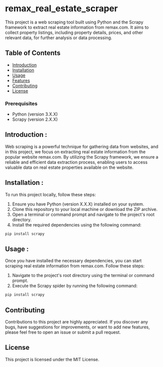 # remax_real_estate_scraper

This project is a web scraping tool built using Python and the Scrapy framework to extract real estate information from remax.com. It aims to collect property listings, including property details, prices, and other relevant data, for further analysis or data processing.

## Table of Contents

- [Introduction](#introduction)
- [Installation](#installation)
- [Usage](#usage)
- [Features](#features)
- [Contributing](#contributing)
- [License](#license)


### Prerequisites

- Python (version 3.X.X)
- Scrapy (version 2.X.X)

## Introduction : 

Web scraping is a powerful technique for gathering data from websites, and in this project, we focus on extracting real estate information from the popular website remax.com. By utilizing the Scrapy framework, we ensure a reliable and efficient data extraction process, enabling users to access valuable data on real estate properties available on the website.

## Installation : 
To run this project locally, follow these steps:

1. Ensure you have Python (version X.X.X) installed on your system.
2. Clone this repository to your local machine or download the ZIP archive.
3. Open a terminal or command prompt and navigate to the project's root directory.
4. Install the required dependencies using the following command:
```bash
pip install scrapy
```
## Usage : 
Once you have installed the necessary dependencies, you can start scraping real estate information from remax.com. Follow these steps:

1. Navigate to the project's root directory using the terminal or command prompt.
2. Execute the Scrapy spider by running the following command:
```bash
pip install scrapy
```
## Contributing
Contributions to this project are highly appreciated. If you discover any bugs, have suggestions for improvements, or want to add new features, please feel free to open an issue or submit a pull request.

## License
This project is licensed under the MIT License.

